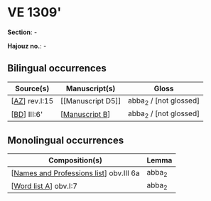 # VE 1309'

**Section**: -

**Hajouz no.**: -

## Bilingual occurrences

| Source(s)       | Manuscript(s)     | Gloss                            |
| --------------- | ----------------- | -------------------------------- |
| [[AZ]] rev.I:15 | [[Manuscript D5]] | abba<sub>2</sub> / [not glossed] |
| [[BD]] III:6'   | [[Manuscript B]]  | abba<sub>2</sub> / [not glossed] |

## Monolingual occurrences 

| Composition(s)                            | Lemma            |
| ----------------------------------------- | ---------------- |
| [[Names and Professions list]] obv.III 6a | abba<sub>2</sub> |
| [[Word list A]] obv.I:7                   | abba<sub>2</sub> |

[//begin]: # "Autogenerated link references for markdown compatibility"
[AZ]: AZ "MEE 4, 63 + MEE 4, 64 = TM.75.G.10023 + TM.75.G.11301"
[BD]: BD "MEE 4 68 = TM.75.G.4541"
[Manuscript B]: <Manuscript B> "Manuscript B"
[Names and Professions list]: <Names and Professions list> "Names and Professions list"
[Word list A]: <Word list A> "Word list A"
[//end]: # "Autogenerated link references"